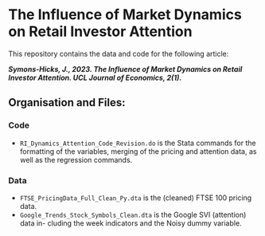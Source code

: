 # The Influence of Market Dynamics on Retail Investor Attention

This repository contains the data and code for the following article:

***Symons-Hicks, J., 2023. The Influence of Market Dynamics on Retail Investor Attention. UCL Journal of Economics, 2(1).***

## Organisation and Files:

### Code
* `RI_Dynamics_Attention_Code_Revision.do` is the Stata commands for the formatting of the variables, merging of the pricing and attention data, as well as the regression commands.

### Data
* `FTSE_PricingData_Full_Clean_Py.dta` is the (cleaned) FTSE 100 pricing data.
* `Google_Trends_Stock_Symbols_Clean.dta` is the Google SVI (attention) data in- cluding the week indicators and the Noisy dummy variable.
